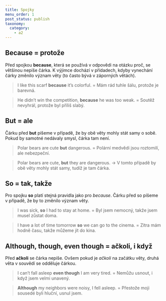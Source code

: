 ```yaml
---
title: Spojky
menu_order: 1
post_status: publish
taxonomy:
  category:
    - a2
---
```


## Because = protože

Před spojkou **because**, která se používá v odpovědi na otázku proč, se většinou nepíše čárka. K výjimce dochází v přídadech, kdyby vynechání čárky změnilo význam věty (to často bývá v záporných větách).

> I like this scarf **because** it’s colorful. = Mám rád tuhle šálu, protože je barevná.

> He didn’t win the competition, **because** he was too weak. = Soutěž nevyhrál, protože byl příliš slabý.

## But = ale

Čárku před **but** píšeme v případě, že by obě věty mohly stát samy o sobě. Pokud by samotné nedávaly smysl, čárka tam není.

> Polar bears are cute **but** dangerous. = Polární medvědi jsou roztomilí, ale nebezpeční.

> Polar bears are cute, **but** they are dangerous. → V tomto případě by obě věty mohly stát samy, tudíž je tam čárka.

## So = tak, takže

Pro spojku **so** platí stejná pravidla jako pro _because_. Čárku před so píšeme v případě, že by to změnilo význam věty.

> I was sick, **so** I had to stay at home. = Byl jsem nemocný, takže jsem musel zůstat doma.

> I have a lot of time tomorrow **so** we can go to the cinema. = Zítra mám hodně času, takže můžeme jít do kina.

## Although, though, even though = ačkoli, i když

Před **ačkoli** se čárka nepíše. Ovšem pokud je _ačkoli_ na začátku věty, druhá věta v souvědí se odděluje čárkou.

> I can’t fall asleep **even though** I am very tired. = Nemůžu usnout, i když jsem velmi unavený.

> **Although** my neighbors were noisy, I fell asleep. = Přestože moji sousedé byli hluční, usnul jsem.
